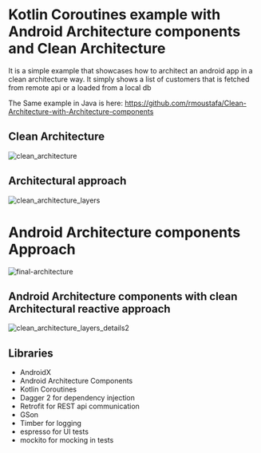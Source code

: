 # Kotlin Coroutines example with Android Architecture components and Clean Architecture  
It is a simple example that showcases how to architect an android app in a clean architecture way.
It simply shows a list of customers that is fetched from remote api or a loaded from a local db

The Same example in Java is here: https://github.com/rmoustafa/Clean-Architecture-with-Architecture-components

Clean Architecture
-
![clean_architecture](https://user-images.githubusercontent.com/16631131/44717299-53711800-aac5-11e8-86b5-d3bda1035abc.png)

Architectural approach
-
![clean_architecture_layers](https://user-images.githubusercontent.com/16631131/44717362-73084080-aac5-11e8-9029-10b3da073804.png)

# Android Architecture components Approach
![final-architecture](https://user-images.githubusercontent.com/16631131/44723199-fb8fdc80-aad7-11e8-88b4-dbd93d7441a9.png)


Android Architecture components with clean Architectural reactive approach
-
![clean_architecture_layers_details2](https://user-images.githubusercontent.com/16631131/44722878-2594cf00-aad7-11e8-8820-feedf17b0ba1.png)


## Libraries

- AndroidX 
- Android Architecture Components
- Kotlin Coroutines
- Dagger 2 for dependency injection
- Retrofit for REST api communication
- GSon
- Timber for logging
- espresso for UI tests
- mockito for mocking in tests

